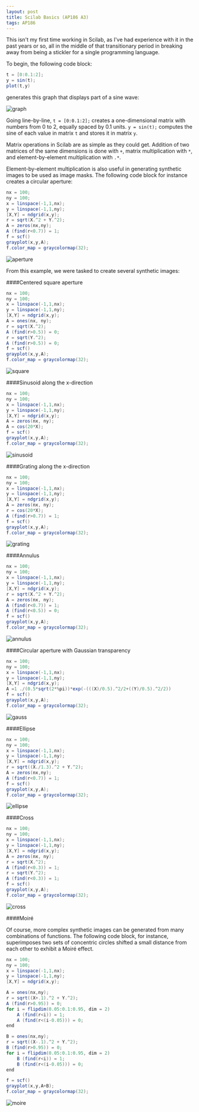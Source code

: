 ```yaml
---
layout: post
title: Scilab Basics (AP186 A3)
tags: AP186
---  
```


This isn't my first time working in Scilab, as I've had experience with it in the past years or so, all in the middle of that transitionary period in breaking away from being a stickler for a single programming language.

To begin, the following code block:

```java
t = [0:0.1:2];
y = sin(t);
plot(t,y)
````

generates this graph that displays part of a sine wave:

![graph](https://s15.postimg.org/eyx0fz1pn/image.png)

Going line-by-line, `t = [0:0.1:2];` creates a one-dimensional matrix with numbers from 0 to 2, equally spaced by 0.1 units. `y = sin(t);` computes the sine of each value in matrix `t` and stores it in matrix `y`. 

Matrix operations in Scilab are as simple as they could get. Addition of two matrices of the same dimensions is done with `+`, matrix multiplication with `*`, and element-by-element multiplication with `.*`.

Element-by-element multiplication is also useful in generating synthetic images to be used as image masks. The following code block for instance creates a circular aperture:

```java
nx = 100;
ny = 100;
x = linspace(-1,1,nx);
y = linspace(-1,1,ny);
[X,Y] = ndgrid(x,y);
r = sqrt(X.^2 + Y.^2);
A = zeros(nx,ny);
A (find(r<0.7)) = 1;
f = scf()
grayplot(x,y,A);
f.color_map = graycolormap(32);
```

![aperture](https://s9.postimg.org/eyhazzbxb/annulus.png)

From this example, we were tasked to create several synthetic images:

####Centered square aperture
```java
nx = 100;
ny = 100;
x = linspace(-1,1,nx);
y = linspace(-1,1,ny);
[X,Y] = ndgrid(x,y);
A = ones(nx, ny);
r = sqrt(X.^2);
A (find(r>0.5)) = 0;
r = sqrt(Y.^2);
A (find(r>0.5)) = 0;
f = scf()
grayplot(x,y,A);
f.color_map = graycolormap(32);
```

![square](https://s10.postimg.org/psw69l8eh/square.png)

####Sinusoid along the x-direction
```java
nx = 100;
ny = 100;
x = linspace(-1,1,nx);
y = linspace(-1,1,ny);
[X,Y] = ndgrid(x,y);
A = zeros(nx, ny);
A = cos(20*X);
f = scf()
grayplot(x,y,A);
f.color_map = graycolormap(32);
```

![sinusoid](https://s9.postimg.org/f3yko4c1r/sinusoid.png)

####Grating along the x-direction
```java
nx = 100;
ny = 100;
x = linspace(-1,1,nx);
y = linspace(-1,1,ny);
[X,Y] = ndgrid(x,y);
A = zeros(nx, ny);
r = cos(20*X);
A (find(r>0.7)) = 1;
f = scf()
grayplot(x,y,A);
f.color_map = graycolormap(32);
```

![grating](https://s22.postimg.org/uei6hpv1d/grating.png)

####Annulus
```java
nx = 100;
ny = 100;
x = linspace(-1,1,nx);
y = linspace(-1,1,ny);
[X,Y] = ndgrid(x,y);
r = sqrt(X.^2 + Y.^2);
A = zeros(nx, ny);
A (find(r<0.7)) = 1;
A (find(r<0.5)) = 0;
f = scf()
grayplot(x,y,A);
f.color_map = graycolormap(32);
```

![annulus](https://s4.postimg.org/he4ksoqb1/annulus2.png)

####Circular aperture with Gaussian transparency
```java
nx = 100;
ny = 100;
x = linspace(-1,1,nx);
y = linspace(-1,1,ny);
[X,Y] = ndgrid(x,y);
A =1 ./(0.5*sqrt(2*%pi))*exp(-(((X)/0.5).^2/2+((Y)/0.5).^2/2))
f = scf()
grayplot(x,y,A);
f.color_map = graycolormap(32);
```

![gauss](https://s13.postimg.org/a71j3tbuf/gaussap.png)

####Ellipse
```java
nx = 100;
ny = 100;
x = linspace(-1,1,nx);
y = linspace(-1,1,ny);
[X,Y] = ndgrid(x,y);
r = sqrt((X./1.3).^2 + Y.^2);
A = zeros(nx,ny);
A (find(r<0.7)) = 1;
f = scf()
grayplot(x,y,A);
f.color_map = graycolormap(32);
```

![ellipse](https://s21.postimg.org/sdg25mihj/ellipse.png)

####Cross
```java
nx = 100;
ny = 100;
x = linspace(-1,1,nx);
y = linspace(-1,1,ny);
[X,Y] = ndgrid(x,y);
A = zeros(nx, ny);
r = sqrt(X.^2);
A (find(r<0.3)) = 1;
r = sqrt(Y.^2);
A (find(r<0.3)) = 1;
f = scf()
grayplot(x,y,A);
f.color_map = graycolormap(32);
```

![cross](https://s11.postimg.org/qk95xobur/cross.png)

####Moiré

Of course, more complex synthetic images can be generated from many combinations of functions. The following code block, for instance, superimposes two sets of concentric circles shifted a small distance from each other to exhibit a Moiré effect.

```java
nx = 100;
ny = 100;
x = linspace(-1,1,nx);
y = linspace(-1,1,ny);
[X,Y] = ndgrid(x,y);

A = ones(nx,ny);
r = sqrt((X+.1).^2 + Y.^2);
A (find(r>0.95)) = 0;
for i = flipdim(0.05:0.1:0.95, dim = 2)
    A (find(r<i)) = 1;
    A (find(r<(i-0.05))) = 0;
end

B = ones(nx,ny);
r = sqrt((X-.1).^2 + Y.^2);
B (find(r>0.95)) = 0;
for i = flipdim(0.05:0.1:0.95, dim = 2)
    B (find(r<i)) = 1;
    B (find(r<(i-0.05))) = 0;
end

f = scf()
grayplot(x,y,A+B);
f.color_map = graycolormap(32);
```

![moire](https://s14.postimg.org/rs7qgoxnl/moire.png)